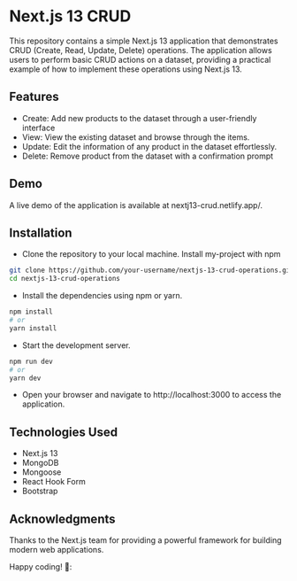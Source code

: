 # Next.js 13 CRUD

This repository contains a simple Next.js 13 application that demonstrates CRUD (Create, Read, Update, Delete) operations. The application allows users to perform basic CRUD actions on a dataset, providing a practical example of how to implement these operations using Next.js 13.

## Features

- Create: Add new products to the dataset through a user-friendly interface
- View: View the existing dataset and browse through the items.
- Update: Edit the information of any product in the dataset effortlessly.
- Delete: Remove product from the dataset with a confirmation prompt

## Demo

A live demo of the application is available at nextj13-crud.netlify.app/.

## Installation

- Clone the repository to your local machine.
  Install my-project with npm

```bash
git clone https://github.com/your-username/nextjs-13-crud-operations.git
cd nextjs-13-crud-operations
```

- Install the dependencies using npm or yarn.

```bash
npm install
# or
yarn install
```

- Start the development server.

```bash
npm run dev
# or
yarn dev
```

- Open your browser and navigate to http://localhost:3000 to access the application.

## Technologies Used

- Next.js 13
- MongoDB
- Mongoose
- React Hook Form
- Bootstrap

## Acknowledgments

Thanks to the Next.js team for providing a powerful framework for building modern web applications.

Happy coding! 🚀:
